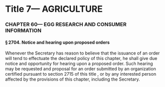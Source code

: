 
# Title 7— AGRICULTURE
### CHAPTER 60— EGG RESEARCH AND CONSUMER INFORMATION
#### § 2704. Notice and hearing upon proposed orders

Whenever the Secretary has reason to believe that the issuance of an order will tend to effectuate the declared policy of this chapter, he shall give due notice and opportunity for hearing upon a proposed order. Such hearing may be requested and proposal for an order submitted by an organization certified pursuant to section 2715 of this title , or by any interested person affected by the provisions of this chapter, including the Secretary.
